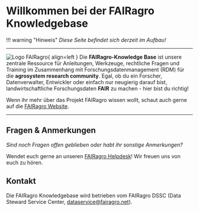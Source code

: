 # Willkommen bei der FAIRagro Knowledgebase


!!! warning "Hinweis" 
    _Diese Seite befindet sich derzeit im Aufbau!_

---

![Logo FAIRagro](images/Logo_FAIRagro.png){ align=left }
Die **FAIRagro-Knowledge Base** ist unsere zentrale Ressource für Anleitungen, Werkzeuge, rechtliche Fragen und Training im Zusammenhang mit Forschungsdatenmanagement (RDM) für die **agrosystem research community**. Egal, ob du ein Forscher, Datenverwalter, Entwickler oder einfach nur neugierig darauf bist, landwirtschaftliche Forschungsdaten **FAIR** zu machen - hier bist du richtig!

Wenn ihr mehr über das Projekt FAIRagro wissen wollt, schaut auch gerne auf die [FAIRagro Website](https://fairagro.net).

---

## Fragen & Anmerkungen
_Sind noch Fragen offen geblieben oder habt ihr sonstige Anmerkungen?_

Wendet euch gerne an unseren [FAIRagro Helpdesk](https://fairagro.net/helpdesk)! Wir freuen uns von euch zu hören.


## Kontakt
Die FAIRagro Knowledgebase wird betrieben vom FAIRagro DSSC (Data Steward Service Center, [dataservice@fairagro.net](mailto:dataservice@fairagro.net)).

